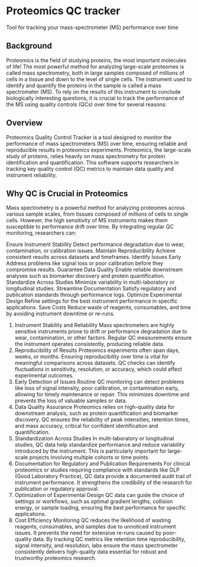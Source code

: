 # Proteomics QC tracker
Tool for tracking your mass-spectrometer (MS) performance over time

## Background
Proteomics is the field of studying proteins, the most important molecules of life!
The most powerful method for analyzing large-scale proteomes is called mass spectrometry, both in large samples composed of millions of cells in a tissue and down to the level of single cells. 
The instrument used to identify and quantify the proteins in the sample is called a mass spectrometer (MS). To rely on the results of this instrument to conclude biologically interesting questions, it is crucial to track the performance of the MS using quality controls (QCs) over time for several reasons:

## Overview
Proteomics Quality Control Tracker is a tool designed to monitor the performance of mass spectrometers (MS) over time, ensuring reliable and reproducible results in proteomics experiments. Proteomics, the large-scale study of proteins, relies heavily on mass spectrometry for protein identification and quantification. This software supports researchers in tracking key quality control (QC) metrics to maintain data quality and instrument reliability.

## Why QC is Crucial in Proteomics
Mass spectrometry is a powerful method for analyzing proteomes across various sample scales, from tissues composed of millions of cells to single cells. However, the high sensitivity of MS instruments makes them susceptible to performance drift over time. By integrating regular QC monitoring, researchers can:

Ensure Instrument Stability
Detect performance degradation due to wear, contamination, or calibration issues.
Maintain Reproducibility
Achieve consistent results across datasets and timeframes.
Identify Issues Early
Address problems like signal loss or poor calibration before they compromise results.
Guarantee Data Quality
Enable reliable downstream analyses such as biomarker discovery and protein quantification.
Standardize Across Studies
Minimize variability in multi-laboratory or longitudinal studies.
Streamline Documentation
Satisfy regulatory and publication standards through performance logs.
Optimize Experimental Design
Refine settings for the best instrument performance in specific applications.
Save Costs
Reduce waste of reagents, consumables, and time by avoiding instrument downtime or re-runs.
1. Instrument Stability and Reliability
Mass spectrometers are highly sensitive instruments prone to drift or performance degradation due to wear, contamination, or other factors.
Regular QC measurements ensure the instrument operates consistently, producing reliable data.
2. Reproducibility of Results
Proteomics experiments often span days, weeks, or months. Ensuring reproducibility over time is vital for meaningful comparisons across datasets.
QC checks can identify fluctuations in sensitivity, resolution, or accuracy, which could affect experimental outcomes.
3. Early Detection of Issues
Routine QC monitoring can detect problems like loss of signal intensity, poor calibration, or contamination early, allowing for timely maintenance or repair.
This minimizes downtime and prevents the loss of valuable samples or data.
4. Data Quality Assurance
Proteomics relies on high-quality data for downstream analysis, such as protein quantification and biomarker discovery.
QC ensures the reliability of peak intensities, retention times, and mass accuracy, critical for confident identification and quantification.
5. Standardization Across Studies
In multi-laboratory or longitudinal studies, QC data help standardize performance and reduce variability introduced by the instrument.
This is particularly important for large-scale projects involving multiple cohorts or time points.
6. Documentation for Regulatory and Publication Requirements
For clinical proteomics or studies requiring compliance with standards like GLP (Good Laboratory Practice), QC data provide a documented audit trail of instrument performance.
It strengthens the credibility of the research for publication or regulatory approval.
7. Optimization of Experimental Design
QC data can guide the choice of settings or workflows, such as optimal gradient lengths, collision energy, or sample loading, ensuring the best performance for specific applications.
8. Cost Efficiency
Monitoring QC reduces the likelihood of wasting reagents, consumables, and samples due to unnoticed instrument issues.
It prevents the need for extensive re-runs caused by poor-quality data.
By tracking QC metrics like retention time reproducibility, signal intensity, and resolution, labs ensure the mass spectrometer consistently delivers high-quality data essential for robust and trustworthy proteomics research.
